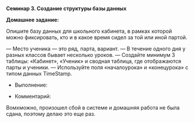 **Семинар 3. Создание структуры базы данных**

**Домашнее задание:**

Опишите базу данных для школьного кабинета, в рамках которой можно фиксировать, кто и в какое время сидел за той или иной партой.

— Место ученика — это ряд, парта, вариант.
— В течение одного дня у разных классов бывает несколько уроков.
— Создайте минимум 3 таблицы: «Кабинет», «Ученик» и сводная таблица, где отображаются парты и ученики.
— Используйте поля «началоурока» и «конецурока» с типом данных TimeStamp.

* Выполнение:
![]()

* Комментарий:

Вомхможно, произошел сбой в системе и домашняя работа не была сдана, поэтому делаю это еще раз. 
